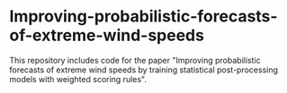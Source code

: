 # Improving-probabilistic-forecasts-of-extreme-wind-speeds

This repository includes code for the paper "Improving probabilistic forecasts of extreme wind speeds by training statistical post-processing models with weighted scoring rules".
